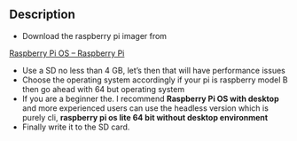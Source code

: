 ## Description

- Download the raspberry pi imager from

[Raspberry Pi OS – Raspberry Pi](https://www.raspberrypi.com/software/)

- Use a SD no less than 4 GB, let’s then that will have performance issues
- Choose the operating system accordingly if your pi is raspberry model B then go ahead with 64 but operating system
- If you are a beginner the. I recommend ****Raspberry Pi OS with desktop**** and more experienced users can use the headless version which is purely cli, ****raspberry pi os lite 64 bit without desktop environment****
- Finally write it to the SD card.
